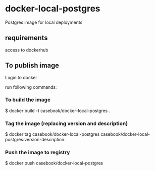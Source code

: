 # docker-local-postgres
Postgres image for local deployments

## requirements
access to dockerhub

## To publish image

Login to docker

run following commands:
### To build the image
$ docker build -t casebook/docker-local-postgres .

### Tag the image (replacing version and description)
$ docker tag casebook/docker-local-postgres casebook/docker-local-postgres:version-description

### Push the image to registry
$ docker push casebook/docker-local-postgres
